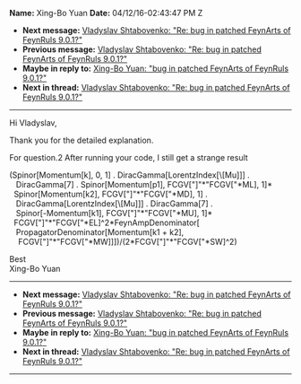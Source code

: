 **Name:** Xing-Bo Yuan
**Date:** 04/12/16-02:43:47 PM Z

  - **Next message:** [Vladyslav Shtabovenko: "Re: bug in patched
    FeynArts of FeynRuls 9.0.1?"](1046.html)
  - **Previous message:** [Vladyslav Shtabovenko: "Re: bug in patched
    FeynArts of FeynRuls 9.0.1?"](1044.html)
  - **Maybe in reply to:** [Xing-Bo Yuan: "bug in patched FeynArts of
    FeynRuls 9.0.1?"](1034.html)
  - **Next in thread:** [Vladyslav Shtabovenko: "Re: bug in patched
    FeynArts of FeynRuls 9.0.1?"](1046.html)

-----

Hi Vladyslav,  

Thank you for the detailed explanation.  

For question.2 After running your code, I still get a strange result  

(Spinor[Momentum[k], 0, 1] .
DiracGamma[LorentzIndex[\\[Mu]]] .  
   DiracGamma[7] . Spinor[Momentum[p1],
FCGV["]"\*"FCGV["\*ML], 1]\*  
  Spinor[Momentum[k2],
FCGV["]"\*"FCGV["\*MD], 1] .  
   DiracGamma[LorentzIndex[\\[Mu]]] .
DiracGamma[7] .  
   Spinor[-Momentum[k1],
FCGV["]"\*"FCGV["\*MU], 1]\*  
  FCGV["]"\*"FCGV["\*EL]^2\*FeynAmpDenominator[  
   PropagatorDenominator[Momentum[k1 + k2],  
    FCGV["]"\*"FCGV["\*MW]]])/(2\*FCGV["]"\*"FCGV["\*SW]^2)  

Best  
Xing-Bo Yuan  

-----

  - **Next message:** [Vladyslav Shtabovenko: "Re: bug in patched
    FeynArts of FeynRuls 9.0.1?"](1046.html)
  - **Previous message:** [Vladyslav Shtabovenko: "Re: bug in patched
    FeynArts of FeynRuls 9.0.1?"](1044.html)
  - **Maybe in reply to:** [Xing-Bo Yuan: "bug in patched FeynArts of
    FeynRuls 9.0.1?"](1034.html)
  - **Next in thread:** [Vladyslav Shtabovenko: "Re: bug in patched
    FeynArts of FeynRuls 9.0.1?"](1046.html)

-----

